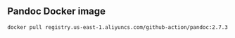 ## Pandoc Docker image

```
docker pull registry.us-east-1.aliyuncs.com/github-action/pandoc:2.7.3
```
